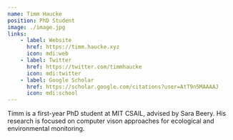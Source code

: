 ```yaml
---
name: Timm Haucke
position: PhD Student
image: ./image.jpg
links:
    - label: Website
      href: https://timm.haucke.xyz
      icon: mdi:web
    - label: Twitter
      href: https://twitter.com/timmhaucke
      icon: mdi:twitter
    - label: Google Scholar
      href: https://scholar.google.com/citations?user=AtT9n5MAAAAJ
      icon: mdi:school
---
```

Timm is a first-year PhD student at MIT CSAIL, advised by Sara Beery. His research is focused on computer vison approaches for ecological and environmental monitoring.
